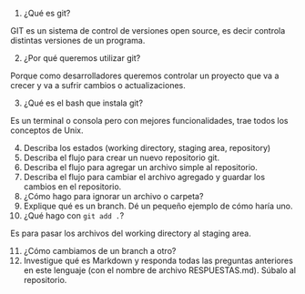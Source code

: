 1. ¿Qué es git?

GIT es un sistema de control de versiones open source, es decir controla distintas versiones de un programa.

2. ¿Por qué queremos utilizar git?

Porque como desarrolladores queremos controlar un proyecto que va a crecer y va a sufrir cambios o actualizaciones.

3. ¿Qué es el bash que instala git?

Es un terminal o consola pero con mejores funcionalidades, trae todos los conceptos de Unix.

4. Describa los estados (working directory, staging area, repository)
5. Describa el flujo para crear un nuevo repositorio git.
6. Describa el flujo para agregar un archivo simple al repositorio.
7. Describa el flujo para cambiar el archivo agregado y guardar los cambios en el repositorio.
8. ¿Cómo hago para ignorar un archivo o carpeta?
9. Explique qué es un branch. Dé un pequeño ejemplo de cómo haría uno.
10. ¿Qué hago con `git add .`?

Es para pasar los archivos del working directory al staging area.

11. ¿Cómo cambiamos de un branch a otro?
12. Investigue qué es Markdown y responda todas las preguntas anteriores en este lenguaje (con el nombre de archivo RESPUESTAS.md). Súbalo al repositorio.